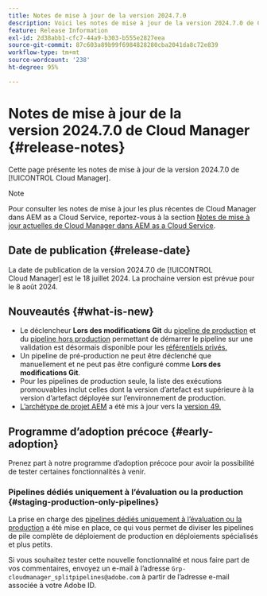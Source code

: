 ```yaml
---
title: Notes de mise à jour de la version 2024.7.0
description: Voici les notes de mise à jour de la version 2024.7.0 de Cloud Manager.
feature: Release Information
exl-id: 2d38abb1-cfc7-44a9-b303-b555e2827eea
source-git-commit: 87c603a89b99f6984828280cba2041da8c72e839
workflow-type: tm+mt
source-wordcount: '238'
ht-degree: 95%

---
```



# Notes de mise à jour de la version 2024.7.0 de Cloud Manager {#release-notes}

Cette page présente les notes de mise à jour de la version 2024.7.0 de [!UICONTROL Cloud Manager].

>[!NOTE]
>
>Pour consulter les notes de mise à jour les plus récentes de Cloud Manager dans AEM as a Cloud Service, reportez-vous à la section [Notes de mise à jour actuelles de Cloud Manager dans AEM as a Cloud Service](https://experienceleague.adobe.com/docs/experience-manager-cloud-service/content/implementing/using-cloud-manager/release-notes-cloud-manager/release-notes-cm-current.html?lang=fr).

## Date de publication {#release-date}

La date de publication de la version 2024.7.0 de [!UICONTROL Cloud Manager] est le 18 juillet 2024. La prochaine version est prévue pour le 8 août 2024.

## Nouveautés {#what-is-new}

* Le déclencheur **Lors des modifications Git** du [pipeline de production](/help/using/production-pipelines.md#adding-production-pipeline) et du [pipeline hors production](/help/using/non-production-pipelines.md#adding-non-production-pipeline) permettant de démarrer le pipeline sur une validation est désormais disponible pour les [référentiels privés.](/help/managing-code/private-repositories.md)
* Un pipeline de pré-production ne peut être déclenché que manuellement et ne peut pas être configuré comme **Lors des modifications Git**.
* Pour les pipelines de production seule, la liste des exécutions promouvables inclut celles dont la version d’artefact est supérieure à la version d’artefact déployée sur l’environnement de production.
* [L’archétype de projet AEM](https://experienceleague.adobe.com/docs/experience-manager-core-components/using/developing/archetype/overview.html?lang=fr) a été mis à jour vers la [version 49.](https://github.com/adobe/aem-project-archetype/tree/aem-project-archetype-49)


## Programme d’adoption précoce {#early-adoption}

Prenez part à notre programme d’adoption précoce pour avoir la possibilité de tester certaines fonctionnalités à venir.

### Pipelines dédiés uniquement à l’évaluation ou la production {#staging-production-only-pipelines}

La prise en charge des [pipelines dédiés uniquement à l’évaluation ou la production](/help/using/stage-prod-only.md) a été mise en place, ce qui vous permet de diviser les pipelines de pile complète de déploiement de production en déploiements spécialisés et plus petits.

Si vous souhaitez tester cette nouvelle fonctionnalité et nous faire part de vos commentaires, envoyez un e-mail à l’adresse `Grp-cloudmanager_splitpipelines@adobe.com` à partir de l’adresse e-mail associée à votre Adobe ID.
